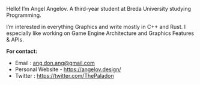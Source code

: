  Hello!
 I’m  Angel Angelov. A third-year student at Breda University studying Programming.
 
 I’m interested in everything Graphics and write mostly in C++ and Rust. I especially like working on Game Engine Architecture and Graphics Features & APIs.

<strong> For contact: </strong> 
- Email : ang.don.ang@gmail.com
- Personal Website - https://angelov.design/
- Twitter : https://twitter.com/ThePaladon

<!---
thepaladon/thepaladon is a ✨ special ✨ repository because its `README.md` (this file) appears on your GitHub profile.
You can click the Preview link to take a look at your changes.
--->
